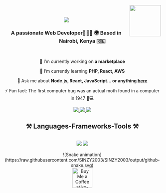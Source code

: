 <img align="right" src="https://avatars.githubusercontent.com/SINZY2003" width="100" />

<h1 align="center">
    <img src="https://readme-typing-svg.herokuapp.com/?font=Righteous&size=35&center=true&vCenter=true&width=500&height=70&duration=4000&lines=Hi+There!+👋;+I'm+Sinzole+Bradley!;" />
</h1>

<h3 align="center">A passionate Web Developer🧑‍💻😎 🌍 Based in Nairobi, Kenya 🇰🇪
</h3>

<br/>

<div align="center">
 
 🔭 I’m currently working on **a marketplace**
 
 🌱 I’m currently learning <strong>PHP, React, AWS</strong>

💬 Ask me about **Node.js, React, JavaScript... or anything [here](https://github.com/SINZY2003/SINZY2003/issues)**

⚡ Fun fact: The first computer bug was an actual moth found in a computer in 1947 🐛💻

 </div>
 
<div align="center"> 
  <a href="mailto:bradley.sinzole@techmates.team">
    <img src="https://img.shields.io/badge/Gmail-333333?style=for-the-badge&logo=gmail&logoColor=red" />
  </a>
  <a href="https://linkedin.com/in/sinzole-bradley" target="_blank">
    <img src="https://img.shields.io/badge/LinkedIn-0077B5?style=for-the-badge&logo=linkedin&logoColor=white" target="_blank" />
  </a>
  <a href="#" target="_blank">
     <img src="https://img.shields.io/badge/Portfolio-FF5722?style=for-the-badge&logo=todoist&logoColor=white" target="_blank" /> <!-- sqlite, safari, google-chrome are other good icon options -->
  </a>
</div>
 
<h2 align="center">⚒️ Languages-Frameworks-Tools ⚒️</h2>
<br/>
<div align="center">
    <img src="https://skillicons.dev/icons?i=react,bootstrap,mui,html,css,vscode,github,figma,tailwind,git,r" />
    <img src="https://skillicons.dev/icons?i=nodejs,python,javascript,typescript,express,firebase,mongodb,c,java,nextjs,mysql,flask" /><br>
</div>

<br/>
<div align="center">
  ![Snake animation](https://raw.githubusercontent.com/SINZY2003/SINZY2003/output/github-snake.svg)
</div>

<div align="center">
<a href='#' target='_blank'><img height='64' style='border:0px;height:64px;' src='https://storage.ko-fi.com/cdn/kofi1.png?v=3' border='0' alt='Buy Me a Coffee at ko-fi.com' /></a>
</div>

<br/>
